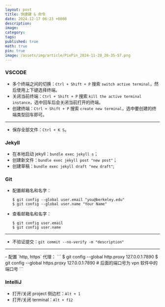```yaml
---
layout: post
title: 快捷键 & 命令
date: 2024-12-17 06:23 +0000
description: 
image: 
category: 
tags: 
published: true
math: true
pin: true
image: /assets/img/article/PixPin_2024-11-28_20-35-57.png
---
```


### VSCODE

- 多个终端之间的切换：`Ctrl + Shift + P` 搜索 `switch active terminal`，然后使用上下键选择终端。
- 关闭当前终端：`Ctrl + Shift + P` 搜索 `kill the active terminal instance`，选中回车后会关闭当前打开的终端。
- 创建终端：`Ctrl + Shift + P` 搜索 `create new terminal`，选中要创建的终端类型回车即可。

<hr>

- 保存全部文件：`Ctrl + K S`。

### Jekyll

- 在本地启动 jekyll：`bundle exec jekyll s`；
- 创建新文件：`bundle exec jekyll post "new post"`；
- 创建草稿：`bundle exec jekyll draft "new draft"`;

### Git
- 配置邮箱名和名字：
  ```
  $ git config --global user.email "you@berkeley.edu"
  $ git config --global user.name "Your Name"
  ```
- 查看邮箱名和名字：
  ```
  $ git config user.email
  $ git config user.name
  ```

<hr>

- 不验证提交：`git commit --no-verify -m "description"`

<hr>
- 配置 `http, https` 代理：
  ```
  $ git config --global http.proxy 127.0.0.1:7890
  $ git config --global https.proxy 127.0.0.1:7890
  # 后面的端口号为 vpn 软件中的端口号
  ```

### IntelliJ

- 打开/关闭 project 侧边栏：`Alt + 1`
- 打开/关闭 terminal：`Alt + f12`
